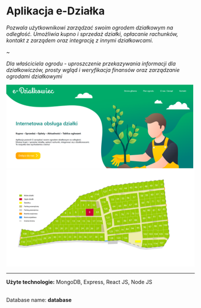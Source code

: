 <h1>Aplikacja e-Działka</h1> 
 <em> 

<p>Pozwala użytkownikowi zarządzać swoim ogrodem działkowym na odległość. Umożliwia kupno i sprzedaż działki, opłacanie rachunków, kontakt z zarządem oraz integrację z innymi działkowcami. </p>
~
<p>Dla właściciela ogrodu - uproszczenie przekazywania informacji dla działkowiczów, prosty wgląd i weryfikacja finansów oraz zarządzanie ogrodami działkowymi
 </p></em> 
 <img src="screen.png" width="500">
 <img src="map.png" width="1000">
 
 <hr>
 
<b>Użyte technologie:</b> MongoDB, Express, React JS, Node JS

<br>
Database name:
<b>database</b>
  

